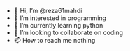 - 👋 Hi, I’m @reza61mahdi
- 👀 I’m interested in programming
- 🌱 I’m currently learning python
- 💞️ I’m looking to collaborate on coding
- 📫 How to reach me nothing

<!---
reza61mahdi/reza61mahdi is a ✨ special ✨ repository because its `README.md` (this file) appears on your GitHub profile.
You can click the Preview link to take a look at your changes.
--->
